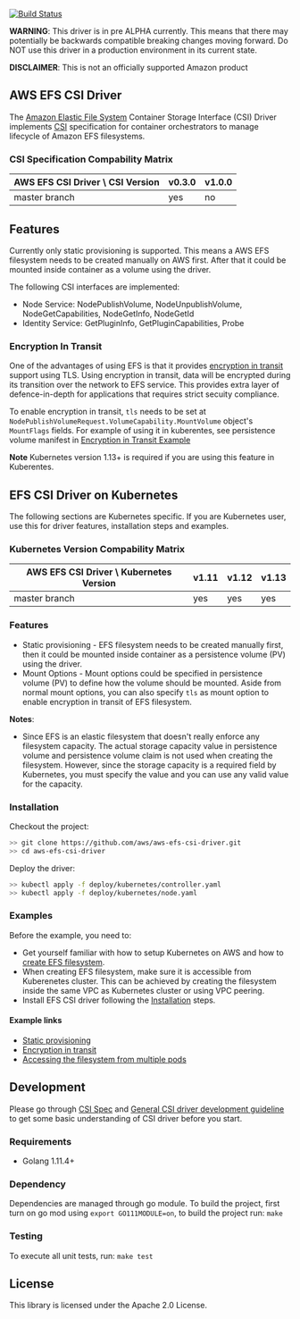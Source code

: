 [![Build Status](https://travis-ci.org/aws/csi-driver-amazon-efs.svg?branch=master)](https://travis-ci.org/aws/csi-driver-amazon-efs)

**WARNING**: This driver is in pre ALPHA currently. This means that there may potentially be backwards compatible breaking changes moving forward. Do NOT use this driver in a production environment in its current state.

**DISCLAIMER**: This is not an officially supported Amazon product

## AWS EFS CSI Driver

The [Amazon Elastic File System](https://aws.amazon.com/efs/) Container Storage Interface (CSI) Driver implements [CSI](https://github.com/container-storage-interface/spec/blob/master/spec.md) specification for container orchestrators to manage lifecycle of Amazon EFS filesystems.

### CSI Specification Compability Matrix
| AWS EFS CSI Driver \ CSI Version       | v0.3.0| v1.0.0 |
|----------------------------------------|-------|--------|
| master branch                          | yes   | no     |

## Features
Currently only static provisioning is supported. This means a AWS EFS filesystem needs to be created manually on AWS first. After that it could be mounted inside container as a volume using the driver.

The following CSI interfaces are implemented:
* Node Service: NodePublishVolume, NodeUnpublishVolume, NodeGetCapabilities, NodeGetInfo, NodeGetId
* Identity Service: GetPluginInfo, GetPluginCapabilities, Probe

### Encryption In Transit
One of the advantages of using EFS is that it provides [encryption in transit](https://aws.amazon.com/blogs/aws/new-encryption-of-data-in-transit-for-amazon-efs/) support using TLS. Using encryption in transit, data will be encrypted during its transition over the network to EFS service. This provides extra layer of defence-in-depth for applications that requires strict secuity compliance.

To enable encryption in transit, `tls` needs to be set at `NodePublishVolumeRequest.VolumeCapability.MountVolume` object's `MountFlags` fields. For example of using it in kuberentes, see persistence volume manifest in [Encryption in Transit Example](../examples/kubernetes/encryption_in_transit/specs/pv.yaml)

**Note** Kubernetes version 1.13+ is required if you are using this feature in Kuberentes.

## EFS CSI Driver on Kubernetes
The following sections are Kubernetes specific. If you are Kubernetes user, use this for driver features, installation steps and examples.

### Kubernetes Version Compability Matrix
| AWS EFS CSI Driver \ Kubernetes Version| v1.11 | v1.12 | v1.13 |
|----------------------------------------|-------|-------|-------|
| master branch                          | yes   | yes   | yes   |

### Features
* Static provisioning - EFS filesystem needs to be created manually first, then it could be mounted inside container as a persistence volume (PV) using the driver.
* Mount Options - Mount options could be specified in persistence volume (PV) to define how the volume should be mounted. Aside from normal mount options, you can also specify `tls` as mount option to enable encryption in transit of EFS filesystem.

**Notes**:
* Since EFS is an elastic filesystem that doesn't really enforce any filesystem capacity. The actual storage capacity value in persistence volume and persistence volume claim is not used when creating the filesystem. However, since the storage capacity is a required field by Kubernetes, you must specify the value and you can use any valid value for the capacity.

### Installation
Checkout the project:
```sh
>> git clone https://github.com/aws/aws-efs-csi-driver.git
>> cd aws-efs-csi-driver
```

Deploy the driver:

```sh
>> kubectl apply -f deploy/kubernetes/controller.yaml
>> kubectl apply -f deploy/kubernetes/node.yaml
```

### Examples
Before the example, you need to:
* Get yourself familiar with how to setup Kubernetes on AWS and how to [create EFS filesystem](https://docs.aws.amazon.com/efs/latest/ug/getting-started.html).
* When creating EFS filesystem, make sure it is accessible from Kuberenetes cluster. This can be achieved by creating the filesystem inside the same VPC as Kubernetes cluster or using VPC peering.
* Install EFS CSI driver following the [Installation](README.md#Installation) steps.

#### Example links
* [Static provisioning](../examples/kubernetes/static_provisioning/README.md)
* [Encryption in transit](../examples/kubernetes/encryption_in_transit/README.md)
* [Accessing the filesystem from multiple pods](../examples/kubernetes/multiple_pods/README.md)

## Development
Please go through [CSI Spec](https://github.com/container-storage-interface/spec/blob/master/spec.md) and [General CSI driver development guideline](https://kubernetes-csi.github.io/docs/Development.html) to get some basic understanding of CSI driver before you start.

### Requirements
* Golang 1.11.4+

### Dependency
Dependencies are managed through go module. To build the project, first turn on go mod using `export GO111MODULE=on`, to build the project run: `make`

### Testing
To execute all unit tests, run: `make test`

## License
This library is licensed under the Apache 2.0 License. 
